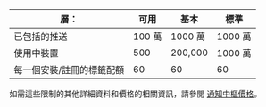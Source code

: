 
| 層： | 可用 | 基本 | 標準 |
| --- | --- | --- | --- |
| 已包括的推送 |100 萬 |1000 萬 |1000 萬 |
| 使用中裝置 |500 |200,000 | 1000 萬 |
| 每一個安裝/註冊的標籤配額 |60 |60 |60 |

如需這些限制的其他詳細資料和價格的相關資訊，請參閱 [通知中樞價格](https://azure.microsoft.com/pricing/details/notification-hubs/)。 

